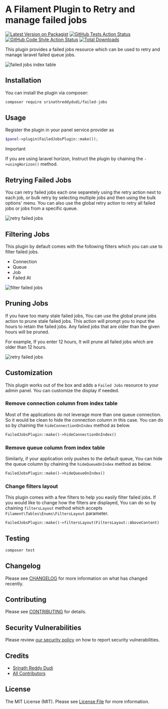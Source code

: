 # A Filament Plugin to Retry and manage failed jobs

[![Latest Version on Packagist](https://img.shields.io/packagist/v/srinathreddydudi/failed-jobs.svg?style=flat-square)](https://packagist.org/packages/srinathreddydudi/failed-jobs)
[![GitHub Tests Action Status](https://img.shields.io/github/actions/workflow/status/srinathreddydudi/failed-jobs/run-tests.yml?branch=main&label=tests&style=flat-square)](https://github.com/srinathreddydudi/failed-jobs/actions?query=workflow%3Arun-tests+branch%3Amain)
[![GitHub Code Style Action Status](https://img.shields.io/github/actions/workflow/status/srinathreddydudi/failed-jobs/fix-php-code-style-issues.yml?branch=main&label=code%20style&style=flat-square)](https://github.com/srinathreddydudi/failed-jobs/actions?query=workflow%3A"Fix+PHP+code+styling"+branch%3Amain)
[![Total Downloads](https://img.shields.io/packagist/dt/srinathreddydudi/failed-jobs.svg?style=flat-square)](https://packagist.org/packages/srinathreddydudi/failed-jobs)

This plugin provides a failed jobs resource which can be used to retry and manage laravel failed queue jobs.

![failed jobs index table](/resources/screenshots/index.png)

## Installation

You can install the plugin via composer:

```bash
composer require srinathreddydudi/failed-jobs
```

## Usage

Register the plugin in your panel service provider as

```php
$panel->plugin(FailedJobsPlugin::make());
```
> [!IMPORTANT]
> If you are using laravel horizon, Instruct the plugin by chaining the `->usingHorizon()` method.

## Retrying Failed Jobs
You can retry failed jobs each one separetely using the retry action next to each job, or bulk retry by selecting 
multiple jobs and then using the bulk options' menu. You can also use the global retry action to retry all failed jobs or 
jobs from a specific queue.

![retry failed jobs](/resources/screenshots/retry-modal.png)

## Filtering Jobs
This plugin by default comes with the following filters which you can use to 
filter failed jobs.
- Connection
- Queue
- Job
- Failed At

![filter failed jobs](/resources/screenshots/filters.png)

## Pruning Jobs
If you have too many stale failed jobs, You can use the global prune jobs action to prune stale failed jobs. 
This action will prompt you to input the hours to retain the failed jobs. Any failed jobs that are older than the 
given hours will be pruned.

For example, If you enter 12 hours, It will prune all failed jobs which are older than 12 hours.

![retry failed jobs](/resources/screenshots/prune-modal.png)

## Customization
This plugin works out of the box and adds a `Failed Jobs` resource to your admin panel. You can customize the
display if needed.

### Remove connection column from index table
Most of the applications do not leverage more than one queue connection. So it would be clean to hide the connection
column in this case. You can do so by chaining the `hideConnectionOnIndex` method as below.

```php
FailedJobsPlugin::make()->hideConnectionOnIndex()
```

### Remove queue column from index table
Similarly, if your application only pushes to the default queue, You can hide the queue column by chaining the `hideQueueOnIndex` method as below.

```php
FailedJobsPlugin::make()->hideQueueOnIndex()
```

### Change filters layout
This plugin comes with a few filters to help you easily filter failed jobs. If you would like to change how the
filters are displayed, You can do so by chaining `filtersLayout` method which
accepts `Filament\Tables\Enums\FiltersLayout` parameter.

```php
FailedJobsPlugin::make()->filtersLayout(FiltersLayout::AboveContent)
```

## Testing

```bash
composer test
```

## Changelog

Please see [CHANGELOG](CHANGELOG.md) for more information on what has changed recently.

## Contributing

Please see [CONTRIBUTING](.github/CONTRIBUTING.md) for details.

## Security Vulnerabilities

Please review [our security policy](../../security/policy) on how to report security vulnerabilities.

## Credits

- [Srinath Reddy Dudi](https://github.com/srinathreddydudi)
- [All Contributors](../../contributors)

## License

The MIT License (MIT). Please see [License File](LICENSE.md) for more information.

